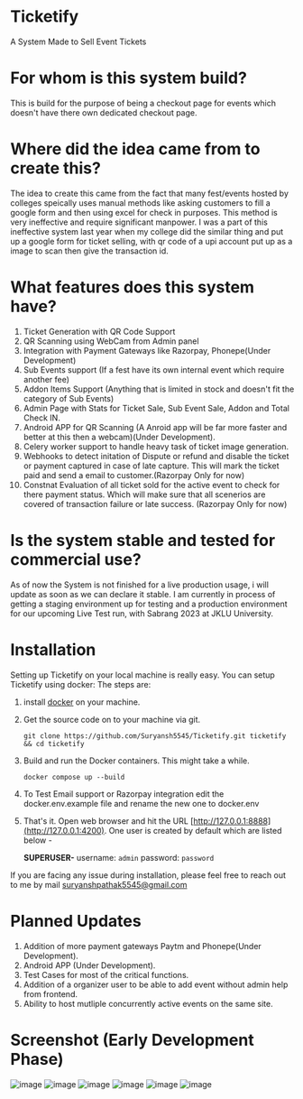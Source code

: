 # Ticketify

A System Made to Sell Event Tickets

# For whom is this system build?
This is build for the purpose of being a checkout page for events which doesn't have there own dedicated checkout page.

# Where did the idea came from to create this?
The idea to create this came from the fact that many fest/events hosted by colleges speically uses manual methods like asking customers to fill a google form and then using excel for check in purposes. This method is very ineffective and require significant manpower. I was a part of this ineffective system last year when my college did the similar thing and put up a google form for ticket selling, with qr code of a upi account put up as a image to scan then give the transaction id.


# What features does this system have?
1. Ticket Generation with QR Code Support
2. QR Scanning using WebCam from Admin panel
3. Integration with Payment Gateways like Razorpay, Phonepe(Under Development)
4. Sub Events support (If a fest have its own internal event which require another fee)
5. Addon Items Support (Anything that is limited in stock and doesn't fit the category of Sub Events)
6. Admin Page with Stats for Ticket Sale, Sub Event Sale, Addon and Total Check IN.
7. Android APP for QR Scanning (A Anroid app will be far more faster and better at this then a webcam)(Under Development).
8. Celery worker support to handle heavy task of ticket image generation.
9. Webhooks to detect initation of Dispute or refund and disable the ticket or payment captured in case of late capture. This will mark the ticket paid and send a email to customer.(Razorpay Only for now)
10. Constnat Evaluation of all ticket sold for the active event to check for there payment status. Which will make sure that all scenerios are covered of transaction failure or late success. (Razorpay Only for now)

# Is the system stable and tested for commercial use?
As of now the System is not finished for a live production usage, i will update as soon as we can declare it stable.
I am currently in process of getting a staging environment up for testing and a production environment for our upcoming Live Test run, with Sabrang 2023 at JKLU University.

# Installation
Setting up Ticketify on your local machine is really easy. You can setup Ticketify using docker: The steps are:
1. install [docker](https://docs.docker.com/install/) on your machine.

2. Get the source code on to your machine via git.

    ```shell
    git clone https://github.com/Suryansh5545/Ticketify.git ticketify && cd ticketify
    ```

3. Build and run the Docker containers. This might take a while.

    ```
    docker compose up --build
    ```
4. To Test Email support or Razorpay integration edit the docker.env.example file and rename the new one to docker.env
5. That's it. Open web browser and hit the URL [http://127.0.0.1:8888](http://127.0.0.1:4200). One user is created by default which are listed below -

    **SUPERUSER-** username: `admin` password: `password`

If you are facing any issue during installation, please feel free to reach out to me by mail [suryanshpathak5545@gmail.com](mailto:suryanshpathak5545@gmail.com)

# Planned Updates
1. Addition of more payment gateways Paytm and Phonepe(Under Development).
2. Android APP (Under Development).
3. Test Cases for most of the critical functions.
4. Addition of a organizer user to be able to add event without admin help from frontend.
5. Ability to host mutliple concurrently active events on the same site.

# Screenshot (Early Development Phase)
![image](https://github.com/Suryansh5545/Ticketify/assets/34577232/488cd1e7-0aeb-458c-9075-d7daaf82516c)
![image](https://github.com/Suryansh5545/Ticketify/assets/34577232/7669f314-1453-4867-ab41-c7f3981aab7c)
![image](https://github.com/Suryansh5545/Ticketify/assets/34577232/a8334b9f-dfc5-426d-892a-f6861c5e29c4)
![image](https://github.com/Suryansh5545/Ticketify/assets/34577232/cbbb91a3-f934-4a6c-9287-2ba283e670be)
![image](https://github.com/Suryansh5545/Ticketify/assets/34577232/9ba7a6e3-fa00-4cb5-9824-feb1149c4ba9)
![image](https://github.com/Suryansh5545/Ticketify/assets/34577232/e5d2887f-784b-4978-92bf-97ad21914055)






